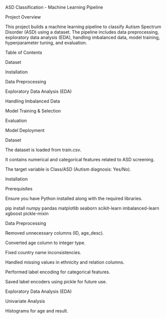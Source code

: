 ASD Classification - Machine Learning Pipeline

Project Overview

This project builds a machine learning pipeline to classify Autism Spectrum Disorder (ASD) using a dataset. The pipeline includes data preprocessing, exploratory data analysis (EDA), handling imbalanced data, model training, hyperparameter tuning, and evaluation.

Table of Contents

Dataset

Installation

Data Preprocessing

Exploratory Data Analysis (EDA)

Handling Imbalanced Data

Model Training & Selection

Evaluation

Model Deployment

Dataset

The dataset is loaded from train.csv.

It contains numerical and categorical features related to ASD screening.

The target variable is Class/ASD (Autism diagnosis: Yes/No).

Installation

Prerequisites

Ensure you have Python installed along with the required libraries.

pip install numpy pandas matplotlib seaborn scikit-learn imbalanced-learn xgboost pickle-mixin

Data Preprocessing

Removed unnecessary columns (ID, age_desc).

Converted age column to integer type.

Fixed country name inconsistencies.

Handled missing values in ethnicity and relation columns.

Performed label encoding for categorical features.

Saved label encoders using pickle for future use.

Exploratory Data Analysis (EDA)

Univariate Analysis

Histograms for age and result.
